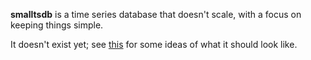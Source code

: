 **smalltsdb** is a time series database that doesn't scale, with a focus on keeping things simple.

It doesn't exist yet; see [this](IDEAS.md) for some ideas of what it should look like.
